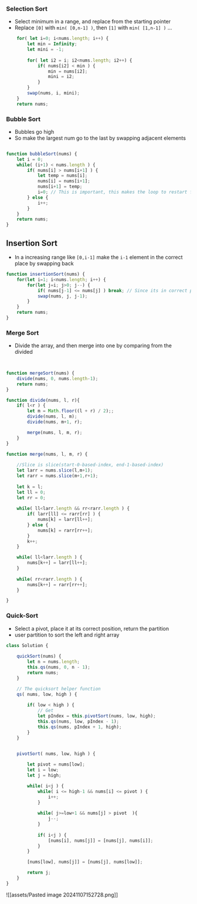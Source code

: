 ### Selection Sort
- Select minimum in a range, and replace from the starting pointer
- Replace `[0]` with `min( [0,n-1] )`, then `[1]` with `min( [1,n-1] )` ...

```Javascript
    for( let i=0; i<nums.length; i++) {
        let min = Infinity;
        let mini = -1;
        
        for( let i2 = i; i2<nums.length; i2++) {
            if( nums[i2] < min ) {
                min = nums[i2];
                mini = i2;
            }
        }
        swap(nums, i, mini);
    }
    return nums;
```

### Bubble Sort
- Bubbles go high
- So make the largest num go to the last by swapping adjacent elements

```Javascript

function bubbleSort(nums) {
	let i = 0;
	while( (i+1) < nums.length ) {
		if( nums[i] > nums[i+1] ) {
			let temp = nums[i];
			nums[i] = nums[i+1];
			nums[i+1] = temp;
			i=0; // This is important, this makes the loop to restart from 0
		} else {
			i++;
		}
	}
	return nums;
}
```

## Insertion Sort
- In a increasing range like `[0,i-1]` make the `i-1` element in the correct place by swapping back

```Javascript
function insertionSort(nums) {
	for(let i=1; i<nums.length; i++) {
		for(let j=i; j>0; j--) {
			if( nums[j-1] <= nums[j] ) break; // Since its in correct position
			swap(nums, j, j-1);
		}
	}
	return nums;
}
```

### Merge Sort
- Divide the array, and then merge into one by comparing from the divided

```javascript
  

function mergeSort(nums) {
    divide(nums, 0, nums.length-1);
    return nums;
}

function divide(nums, l, r){
    if( l<r ) {
        let m = Math.floor((l + r) / 2);;
        divide(nums, l, m);
        divide(nums, m+1, r);

        merge(nums, l, m, r);
    }
}
  
function merge(nums, l, m, r) {

	//Slice is slice(start-0-based-index, end-1-based-index)
    let larr = nums.slice(l,m+1);
    let rarr = nums.slice(m+1,r+1);
  
    let k = l;
    let ll = 0;
    let rr = 0;
    
    while( ll<larr.length && rr<rarr.length ) {
        if( larr[ll] <= rarr[rr] ) {
            nums[k] = larr[ll++];
        } else {
            nums[k] = rarr[rr++];
        }
        k++;
    }

    while( ll<larr.length ) {
        nums[k++] = larr[ll++];
    }
    
    while( rr<rarr.length ) {
        nums[k++] = rarr[rr++];
    }

}
```

### Quick-Sort
- Select a pivot, place it at its correct position, return the partition
- user partition to sort the left and right array

```Javascript
class Solution {
	
    quickSort(nums) {
        let n = nums.length;
        this.qs(nums, 0, n - 1);
        return nums;
    }

	// The quicksort helper function
    qs( nums, low, high ) {
    
        if( low < high ) {
	        // Get 
            let pIndex = this.pivotSort(nums, low, high);
            this.qs(nums, low, pIndex - 1);
            this.qs(nums, pIndex + 1, high);
        }
    }

  
    pivotSort( nums, low, high ) {

        let pivot = nums[low];
        let i = low;
        let j = high;

        while( i<j ) {
            while( i <= high-1 && nums[i] <= pivot ) {
                i++;
            }
  
            while( j>=low+1 && nums[j] > pivot  ){
                j--;
            }
  
            if( i<j ) {
                [nums[i], nums[j]] = [nums[j], nums[i]];
            }
        }

        [nums[low], nums[j]] = [nums[j], nums[low]];

        return j;
    }
}
```


![[assets/Pasted image 20241107152728.png]]